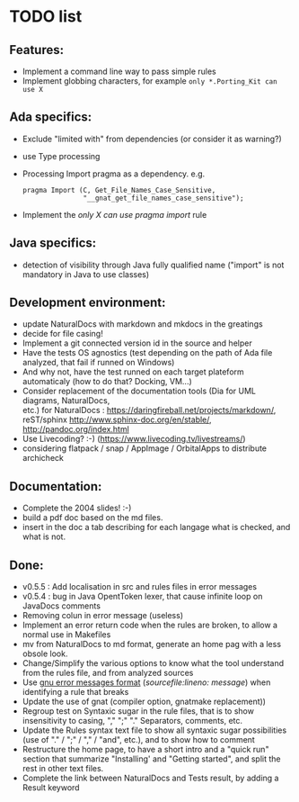 TODO list
=========

Features:
---------

- Implement a command line way to pass simple rules
- Implement globbing characters, for example `only *.Porting_Kit can use X`

Ada specifics:
--------------

- Exclude "limited with" from dependencies (or consider it as warning?)
- use Type processing
- Processing Import pragma as a dependency. e.g.
  
  ```
  pragma Import (C, Get_File_Names_Case_Sensitive,
                 "__gnat_get_file_names_case_sensitive");   
  ```

- Implement the _only X can use pragma import_ rule

Java specifics:
---------------

- detection of visibility through Java fully qualified name ("import"
  is not mandatory in Java to use classes)

Development environment:
------------------------

- update NaturalDocs with markdown and mkdocs in the greatings
- decide for file casing!
- Implement a git connected version id in the source and helper
- Have the tests OS agnostics (test depending on the path of Ada file analyzed, that fail   if runned on Windows)
- And why not, have the test runned on each target plateform automaticaly (how to do that?  Docking, VM...) 
- Consider replacement of the documentation tools (Dia for UML diagrams, NaturalDocs,  
  etc.)
  for NaturalDocs : https://daringfireball.net/projects/markdown/, reST/sphinx http://www.sphinx-doc.org/en/stable/, http://pandoc.org/index.html
- Use Livecoding? :-) (https://www.livecoding.tv/livestreams/)
- considering flatpack / snap / AppImage / OrbitalApps to distribute archicheck


Documentation:
--------------

- Complete the 2004 slides! :-)
- build a pdf doc based on the md files.
- insert in the doc a tab describing for each langage what is checked, and what is not.

Done:
-----

- v0.5.5 : Add localisation in src and rules files in error messages
- v0.5.4 : bug in Java OpentToken lexer, that cause infinite loop on JavaDocs comments 
- Removing colun in error message (useless)
- Implement an error return code when the rules are broken, to allow a normal use in Makefiles
- mv from NaturalDocs to md format, generate an home pag with a less obsole look.
- Change/Simplify the various options to know what the tool understand from the rules 
  file, and from analyzed sources 
- Use [gnu error messages format]( https://www.gnu.org/prep/standards/html_node/Errors.html) (_sourcefile:lineno: message_) 
  when identifying a rule that breaks
- Update the use of gnat (compiler option, gnatmake replacement))
- Regroup test on Syntaxic sugar in the rule files, that is to show insensitivity to 
  casing, "," ";" "." Separators, comments, etc.
- Update the Rules syntax text file to show all syntaxic sugar possibilities (use of "." 
  / ";" / "," / "and", etc.), and to show how to comment
- Restructure the home page, to have a short intro and a "quick run" section that 
  summarize "Installing' and "Getting started", and split the rest in other text files.
- Complete the link between NaturalDocs and Tests result, by adding a Result keyword 
